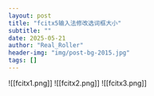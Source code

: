 ```yaml
---
layout: post
title: "fcitx5输入法修改选词框大小"
subtitle: ""
date: 2025-05-21
author: "Real_Roller"
header-img: "img/post-bg-2015.jpg"
tags: []
---
```


![[fcitx1.png]]
![[fcitx2.png]]
![[fcitx3.png]]
